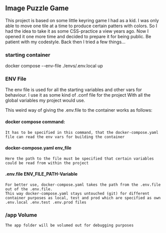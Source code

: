 ## Image Puzzle Game
This project is based on some little keyring game I had as a kid.
I was only able to move one tile at a time to produce certain patters with colors.
So I had the idea to take it as some CSS-practice a view years ago. 
Now I opened it one more time and decided to prepare it for being public.
Be patient with my codestyle. Back then I tried a few things... 

### starting container
docker compose --env-file ./envs/.env.local up

### ENV File
The env file is used for  all the starting variables and other vars for behaviour.
I use it as some kind of .conf file for the project With all the global variables my project would use.

This weird way of giving the .env.file to the container works as follows:
#### docker compose command:
    It has to be specified in this command, that the docker-compose.yaml file can read the env vars for building the container
#### docker-compose.yaml env_file
    Here the path to the file must be specified that certain variables could be read from within the project
#### .env.file ENV_FILE_PATH-Variable
    For better use, docker-compose.yaml takes the path from the .env.file out of the .env.file.
    This way docker-compose.yaml stays untouched (git) for different container purposes as local, test and prod which are specified as own .env.local .env.test .env.prod files

### /app Volume
    The app folder will be volumed out for debugging purposes
